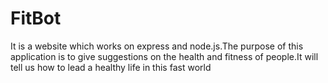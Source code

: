 # FitBot
It is a website which works on express and node.js.The purpose of this application is to give suggestions on the health and fitness of people.It will tell us how to lead a healthy life in this fast world
